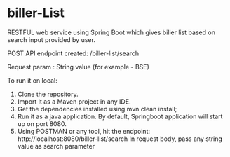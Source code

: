 # biller-List
RESTFUL web service using Spring Boot which gives biller list based on search input provided by user.

POST API endpoint created:
/biller-list/search

Request param : String value (for example - BSE)

To run it on local:
1. Clone the repository.
2. Import it as a Maven project in any IDE.
3. Get the dependencies installed using mvn clean install;
4. Run it as a java application. By default, Springboot application will start up on port 8080.
5. Using POSTMAN or any tool, hit the endpoint:
    http://localhost:8080/biller-list/search
    In request body, pass any string value as search parameter

